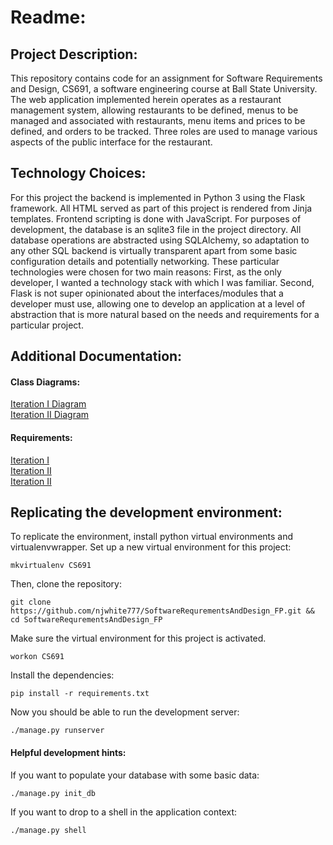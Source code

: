 # Readme:

## Project Description:
This repository contains code for an assignment for Software Requirements and Design, CS691, a software engineering course at Ball State University. The web application implemented herein operates as a restaurant management system, allowing restaurants to be defined, menus to be managed and associated with restaurants, menu items and prices to be defined, and orders to be tracked. Three roles are used to manage various aspects of the public interface for the restaurant.

## Technology Choices:
For this project the backend is implemented in Python 3 using the Flask framework. All HTML  served as part of this project is rendered from Jinja templates. Frontend scripting is done with JavaScript. For purposes of development, the database is an sqlite3 file in the project directory. All database operations are abstracted using SQLAlchemy, so adaptation to any other SQL backend is virtually transparent apart from some basic configuration details and potentially networking. These particular technologies were chosen for two main reasons: First, as the only developer, I wanted a technology stack with which I was familiar. Second, Flask is not super opinionated about the interfaces/modules that a developer must use, allowing one to develop an application at a level of abstraction that is more natural based on the needs and requirements for a particular project.

## Additional Documentation:
#### Class Diagrams:
<a href="class_diagram.png">Iteration I Diagram</a>  
<a href="class_diagramII.png">Iteration II Diagram</a>  

#### Requirements:
<a href="requirements.md">Iteration I</a>  
<a href="requirementsII.md">Iteration II</a>  
<a href="requirementsIII.md">Iteration II</a>  


## Replicating the development environment:
To replicate the environment, install python virtual environments and virtualenvwrapper. Set up a new virtual environment for this project:
```
mkvirtualenv CS691
```

Then, clone the repository:
```
git clone https://github.com/njwhite777/SoftwareRequrementsAndDesign_FP.git && cd SoftwareRequrementsAndDesign_FP
```

Make sure the virtual environment for this project is activated.
```
workon CS691
```

Install the dependencies:
```
pip install -r requirements.txt
```

Now you should be able to run the development server:
```
./manage.py runserver
```
#### Helpful development hints:
If you want to populate your database with some basic data:
```
./manage.py init_db
```

If you want to drop to a shell in the application context:
```
./manage.py shell
```
